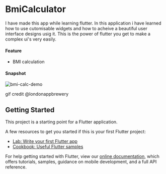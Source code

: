 # BmiCalculator

I have made this app while learning flutter. In this application i have learned how to use cutomisable widgets and how to acheive a beautiful user interface designs usig it. This is the power of flutter you get to make a complex ui's very easily.


#### Feature
- BMI calculation

#### Snapshot 
![bmi-calc-demo](https://user-images.githubusercontent.com/71598142/126640715-2ea36009-ea5d-4ff4-aa0d-c48592caca99.gif)

gif credit @londonappbrewery

## Getting Started

This project is a starting point for a Flutter application.

A few resources to get you started if this is your first Flutter project:

- [Lab: Write your first Flutter app](https://flutter.dev/docs/get-started/codelab)
- [Cookbook: Useful Flutter samples](https://flutter.dev/docs/cookbook)

For help getting started with Flutter, view our
[online documentation](https://flutter.dev/docs), which offers tutorials,
samples, guidance on mobile development, and a full API reference.
